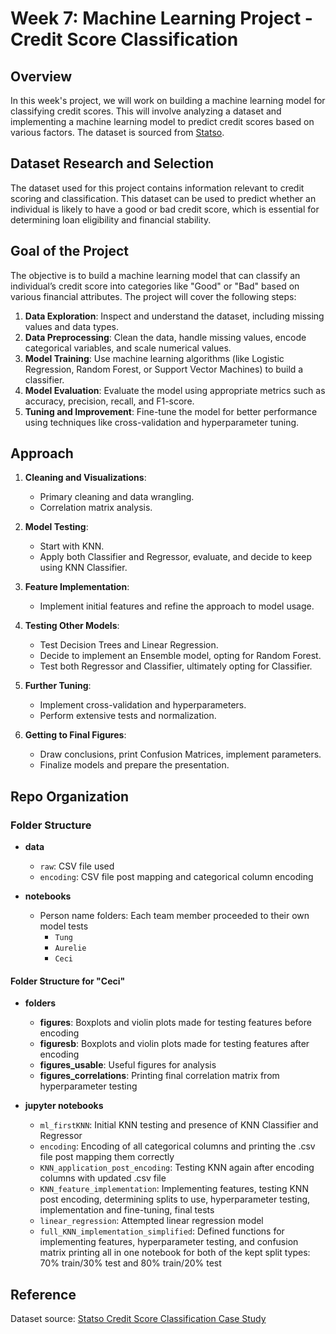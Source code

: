 # Week 7: Machine Learning Project - Credit Score Classification

## Overview

In this week's project, we will work on building a machine learning model for classifying credit scores. This will involve analyzing a dataset and implementing a machine learning model to predict credit scores based on various factors. The dataset is sourced from [Statso](https://statso.io/credit-score-classification-case-study/).

## Dataset Research and Selection

The dataset used for this project contains information relevant to credit scoring and classification. This dataset can be used to predict whether an individual is likely to have a good or bad credit score, which is essential for determining loan eligibility and financial stability.

## Goal of the Project

The objective is to build a machine learning model that can classify an individual’s credit score into categories like "Good" or "Bad" based on various financial attributes. The project will cover the following steps:

1. **Data Exploration**: Inspect and understand the dataset, including missing values and data types.
2. **Data Preprocessing**: Clean the data, handle missing values, encode categorical variables, and scale numerical values.
3. **Model Training**: Use machine learning algorithms (like Logistic Regression, Random Forest, or Support Vector Machines) to build a classifier.
4. **Model Evaluation**: Evaluate the model using appropriate metrics such as accuracy, precision, recall, and F1-score.
5. **Tuning and Improvement**: Fine-tune the model for better performance using techniques like cross-validation and hyperparameter tuning.

## Approach

1. **Cleaning and Visualizations**: 
   - Primary cleaning and data wrangling.
   - Correlation matrix analysis.

2. **Model Testing**: 
   - Start with KNN.
   - Apply both Classifier and Regressor, evaluate, and decide to keep using KNN Classifier.

3. **Feature Implementation**: 
   - Implement initial features and refine the approach to model usage.

4. **Testing Other Models**: 
   - Test Decision Trees and Linear Regression.
   - Decide to implement an Ensemble model, opting for Random Forest.
   - Test both Regressor and Classifier, ultimately opting for Classifier.

5. **Further Tuning**: 
   - Implement cross-validation and hyperparameters.
   - Perform extensive tests and normalization.

6. **Getting to Final Figures**: 
   - Draw conclusions, print Confusion Matrices, implement parameters.
   - Finalize models and prepare the presentation.

## Repo Organization

### Folder Structure

- **data**  
  - `raw`: CSV file used  
  - `encoding`: CSV file post mapping and categorical column encoding

- **notebooks**  
  - Person name folders: Each team member proceeded to their own model tests  
    - `Tung`  
    - `Aurelie`  
    - `Ceci`

#### Folder Structure for "Ceci"

- **folders**  
  - **figures**: Boxplots and violin plots made for testing features before encoding  
  - **figuresb**: Boxplots and violin plots made for testing features after encoding  
  - **figures_usable**: Useful figures for analysis  
  - **figures_correlations**: Printing final correlation matrix from hyperparameter testing

- **jupyter notebooks**  
  - `ml_firstKNN`: Initial KNN testing and presence of KNN Classifier and Regressor  
  - `encoding`: Encoding of all categorical columns and printing the .csv file post mapping them correctly  
  - `KNN_application_post_encoding`: Testing KNN again after encoding columns with updated .csv file  
  - `KNN_feature_implementation`: Implementing features, testing KNN post encoding, determining splits to use, hyperparameter testing, implementation and fine-tuning, final tests  
  - `linear_regression`: Attempted linear regression model  
  - `full_KNN_implementation_simplified`: Defined functions for implementing features, hyperparameter testing, and confusion matrix printing all in one notebook for both of the kept split types: 70% train/30% test and 80% train/20% test

## Reference

Dataset source: [Statso Credit Score Classification Case Study](https://statso.io/credit-score-classification-case-study/)
